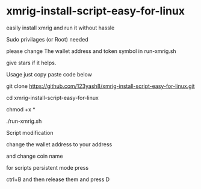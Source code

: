 # xmrig-install-script-easy-for-linux

easily install xmrig and run it without hassle

Sudo privilages (or Root) needed

please change The wallet address and token symbol in run-xmrig.sh

give stars if it helps.


Usage 
just copy paste code below 

git clone https://github.com/123yash8/xmrig-install-script-easy-for-linux.git

cd xmrig-install-script-easy-for-linux

chmod +x *

./run-xmrig.sh

Script modification

change the wallet address to your address

and change coin name

for scripts persistent mode press

ctrl+B and then release them and press D
